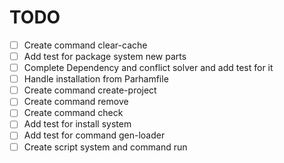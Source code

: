 # TODO

- [ ] Create command clear-cache
- [ ] Add test for package system new parts
- [ ] Complete Dependency and conflict solver and add test for it
- [ ] Handle installation from Parhamfile
- [ ] Create command create-project
- [ ] Create command remove
- [ ] Create command check
- [ ] Add test for install system
- [ ] Add test for command gen-loader
- [ ] Create script system and command run
